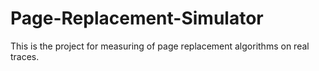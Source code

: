 # Page-Replacement-Simulator
 This is the project for measuring of page replacement algorithms on real traces.
